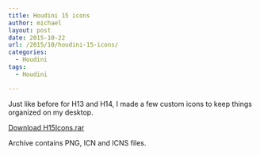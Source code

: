 ```yaml
---
title: Houdini 15 icons
author: michael
layout: post
date: 2015-10-22
url: /2015/10/houdini-15-icons/
categories:
  - Houdini
tags:
  - Houdini

---
```

Just like before for H13 and H14, I made a few custom icons to keep things organized on my desktop. 

[Download H15Icons.rar](/uploads/2015/10/H15Icons.rar)

Archive contains PNG, ICN and ICNS files.
